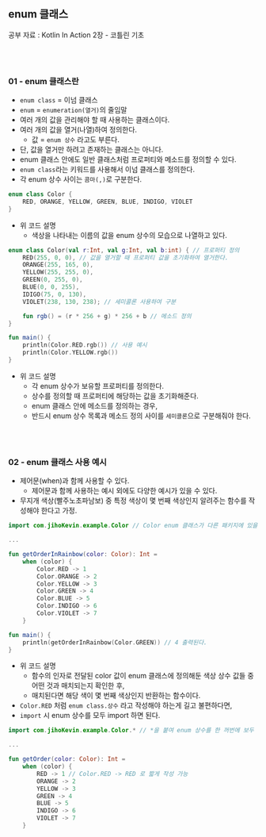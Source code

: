 ## enum 클래스

공부 자료 : Kotlin In Action 2장 - 코틀린 기초

<br></br>

### 01 - enum 클래스란

- `enum class` = 이넘 클래스
- `enum` = `enumeration(열거)`의 줄임말
- 여러 개의 값을 관리해야 할 때 사용하는 클래스이다.
- 여러 개의 값을 열거(나열)하여 정의한다.
  - 값 = `enum 상수` 라고도 부른다.
- 단, 값을 열거만 하려고 존재하는 클래스는 아니다.
- enum 클래스 안에도 일반 클래스처럼 프로퍼티와 메소드를 정의할 수 있다.
- `enum class`라는 키워드를 사용해서 이넘 클래스를 정의한다.
- 각 enum 상수 사이는 `콤마(,)`로 구분한다.
~~~kotlin
enum class Color {
    RED, ORANGE, YELLOW, GREEN, BLUE, INDIGO, VIOLET
}
~~~
- 위 코드 설명
  - 색상을 나타내는 이름의 값을 enum 상수의 모습으로 나열하고 있다.
~~~kotlin
enum class Color(val r:Int, val g:Int, val b:int) { // 프로퍼티 정의
    RED(255, 0, 0), // 값을 열거할 때 프로퍼티 값을 초기화하여 열거한다.
    ORANGE(255, 165, 0),
    YELLOW(255, 255, 0),
    GREEN(0, 255, 0),
    BLUE(0, 0, 255),
    IDIGO(75, 0, 130),
    VIOLET(238, 130, 238); // 세미콜론 사용하여 구분

    fun rgb() = (r * 256 + g) * 256 + b // 메소드 정의
}

fun main() {
    println(Color.RED.rgb()) // 사용 예시
    println(Color.YELLOW.rgb())
}
~~~
- 위 코드 설명
  - 각 enum 상수가 보유할 프로퍼티를 정의한다.
  - 상수를 정의할 때 프로퍼티에 해당하는 값을 초기화해준다.
  - enum 클래스 안에 메소드를 정의하는 경우,
  - 반드시 enum 상수 목록과 메소드 정의 사이를 `세미콜론`으로 구분해줘야 한다.

<br></br>

### 02 - enum 클래스 사용 예시

- 제어문(when)과 함께 사용할 수 있다.
  - 제어문과 함께 사용하는 예시 외에도 다양한 예시가 있을 수 있다.
- 무지개 색상(빨주노초파남보) 중 특정 색상이 몇 번째 색상인지 알려주는 함수를 작성해야 한다고 가정.
~~~kotlin
import com.jihoKevin.example.Color // Color enum 클래스가 다른 패키지에 있을 경우 import 된다.(패키지는 예시임)

...

fun getOrderInRainbow(color: Color): Int = 
    when (color) {
        Color.RED -> 1
        Color.ORANGE -> 2
        Color.YELLOW -> 3
        Color.GREEN -> 4
        Color.BLUE -> 5
        Color.INDIGO -> 6
        Color.VIOLET -> 7
    }

fun main() {
    println(getOrderInRainbow(Color.GREEN)) // 4 출력된다.
}
~~~
- 위 코드 설명
  - 함수의 인자로 전달된 color 값이 enum 클래스에 정의해둔 색상 상수 값들 중 어떤 것과 매치되는지 확인한 후,
  - 매치된다면 해당 색이 몇 번째 색상인지 반환하는 함수이다.
- `Color.RED` 처럼 `enum class.상수` 라고 작성해야 하는게 길고 불편하다면,
- `import` 시 enum 상수를 모두 import 하면 된다.
~~~kotlin
import com.jihoKevin.example.Color.* // *을 붙여 enum 상수를 한 꺼번에 보두 import 한다.

...

fun getOrder(color: Color): Int = 
    when (color) {
        RED -> 1 // Color.RED -> RED 로 짧게 작성 가능
        ORANGE -> 2
        YELLOW -> 3
        GREEN -> 4
        BLUE -> 5
        INDIGO -> 6
        VIOLET -> 7
    }
~~~

<br></br>